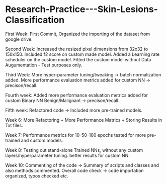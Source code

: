 # Research-Practice---Skin-Lesions-Classification


First Week:
First Commit, Organized the importing of the dataset from google drive.

Second Week:
Increased the resized pixel dimensions from 32x32 to 150x150.
Included f2 score on custom made model.
Added a Learning rate scheduler on the custom model.
Fitted the custom model without Data Augumentation - Test purposes only.

Third Week:
More hyper-parameter tuning/tweaking -> batch normalization added.
More performance evaluation metrics added for custom NN -> precison/recall.

Fourth week:
Added more performance evaluation metrics added for custom Binary NN Benign/Malignant -> precison/recall.

Fifth week:
Refactored code -> Included more pre-trained models.

Week 6:
More Refactoring + More Performance Matrics + Storing Results in Txt files.

Week 7:
Performance metrics for 10-50-100 epochs tested for more pre-trained and custom models.

Week 8:
Testing out stand-alone Trained NNs, without any custom layers/hyperparameter tuning. better results for custom NN.

Week 10:
Commenting of the code -> Summary of scripts and classes and also methods commented.
Overall code check -> code importation organized, typos checked etc.
